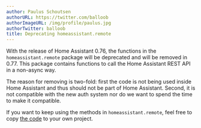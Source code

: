 ```yaml
---
author: Paulus Schoutsen
authorURL: https://twitter.com/balloob
authorImageURL: /img/profile/paulus.jpg
authorTwitter: balloob
title: Deprecating homeassistant.remote
---
```


With the release of Home Assistant 0.76, the functions in the `homeassistant.remote` package will be deprecated and will be removed in 0.77. This package contains functions to call the Home Assistant REST API in a non-async way.

The reason for removing is two-fold: first the code is not being used inside Home Assistant and thus should not be part of Home Assistant. Second, it is not compatible with the new auth system nor do we want to spend the time to make it compatible.

If you want to keep using the methods in `homeassistant.remote`, feel free to copy [the code](https://github.com/home-assistant/home-assistant/blob/0.75.0/homeassistant/remote.py) to your own project.
